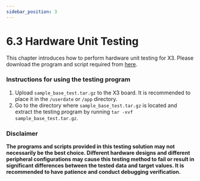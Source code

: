 ```yaml
---
sidebar_position: 3
---
```

# 6.3 Hardware Unit Testing
This chapter introduces how to perform hardware unit testing for X3. Please download the program and script required from [here](http://sunrise.horizon.cc/downloads/unittest/sample_base_test.tar.gz).
### Instructions for using the testing program
1. Upload `sample_base_test.tar.gz` to the X3 board. It is recommended to place it in the `/userdate` or `/app` directory.
2. Go to the directory where `sample_base_test.tar.gz` is located and extract the testing program by running `tar -xvf sample_base_test.tar.gz`.
### Disclaimer
**The programs and scripts provided in this testing solution may not necessarily be the best choice. Different hardware designs and different peripheral configurations may cause this testing method to fail or result in significant differences between the tested data and target values. It is recommended to have patience and conduct debugging verification.**